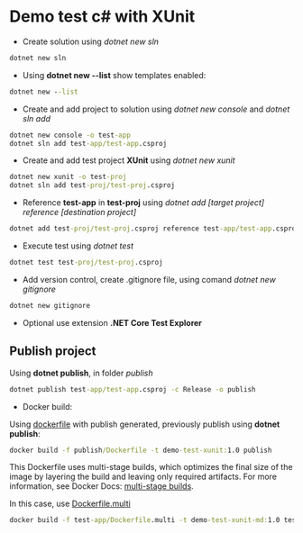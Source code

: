# Demo test c# with XUnit

* Create solution using *dotnet new sln*

```cmd
dotnet new sln
```

* Using **dotnet new --list** show templates enabled:

```cmd
dotnet new --list
```

* Create and add project to solution using *dotnet new console* and *dotnet sln add*

```cmd
dotnet new console -o test-app
dotnet sln add test-app/test-app.csproj
```

* Create and add test project **XUnit** using *dotnet new xunit*

```cmd
dotnet new xunit -o test-proj
dotnet sln add test-proj/test-proj.csproj
```

* Reference **test-app** in **test-proj** using *dotnet add [target project] reference [destination project]*

```cmd
dotnet add test-proj/test-proj.csproj reference test-app/test-app.csproj
```

* Execute test using *dotnet test*

```cmd
dotnet test test-proj/test-proj.csproj
```

* Add version control, create .gitignore file, using comand *dotnet new gitignore*

```cmd
dotnet new gitignore
```

* Optional use extension **.NET Core Test Explorer**

## Publish project

Using **dotnet publish**, in folder *publish*

```cmd
dotnet publish test-app/test-app.csproj -c Release -o publish
```

* Docker build:

Using [dockerfile](test-app/Dockerfile) with publish generated, previously publish using **dotnet publish**:

```cmd
docker build -f publish/Dockerfile -t demo-test-xunit:1.0 publish 
```

This Dockerfile uses multi-stage builds, which optimizes the final size of the image by layering the build and leaving only required artifacts. For more information, see Docker Docs: [multi-stage builds](https://docs.docker.com/build/building/multi-stage/).

In this case, use [Dockerfile.multi](test-app/Dockerfile.multi)

```cmd
docker build -f test-app/Dockerfile.multi -t demo-test-xunit-md:1.0 test-app
```

